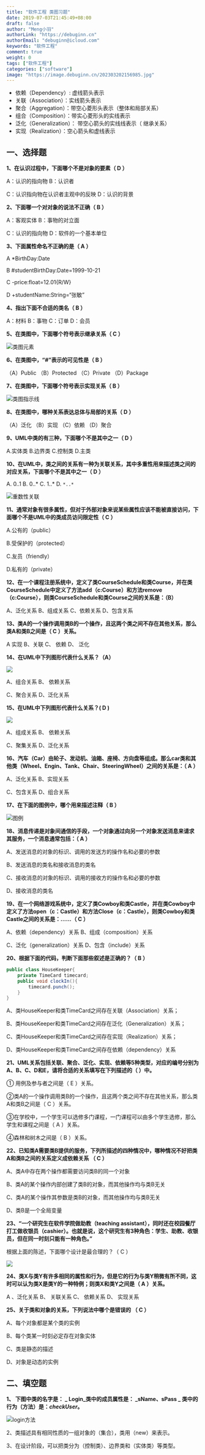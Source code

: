 ```yaml
---
title: "软件工程 类图习题"
date: 2019-07-03T21:45:49+08:00
draft: false
author: "Meng小羽"
authorLink: "https://debuginn.cn"
authorEmail: "debuginn@icloud.com"
keywords: "软件工程"
comment: true
weight: 0
tags: ["软件工程"]
categories: ["software"]
image: "https://image.debuginn.cn/202303202156985.jpg"
---
```


- 依赖（Dependency）: 虚线箭头表示 
- 关联（Association）：实线箭头表示 
- 聚合（Aggregation）：带空心菱形头表示（整体和局部关系） 
- 组合（Composition）：带实心菱形头的实线表示 
- 泛化（Generalization）： 带空心箭头的实线线表示（ 继承关系） 
- 实现（Realization）：空心箭头和虚线表示

## 一、选择题
**1、在认识过程中，下面哪个不是对象的要素（ D ）**

A：认识的指向物                    B：认识者

C：认识指向物在认识者主观中的反映  D：认识的背景

**2、下面哪一个对对象的说法不正确（ B ）**

A：客观实体            B：事物的对立面

C：认识的指向物        D：软件的一个基本单位

**3、下面属性命名不正确的是（ A ）**

A  *BirthDay:Date

B  #studentBirthDay:Date=1999-10-21

C  -price:float=12.01{R/W}

D  +studentName:String=“张敏”

**4、指出下面不合适的类名（ B ）**

A：材料        B：事物 C：订单        D：会员

**5、在类图中，下面哪个符号表示继承关系（    C   ）**

![类图元素](https://image.debuginn.cn/202303202150359.png)

**6、在类图中，“#”表示的可见性是（   B    ）**

（A）Public      （B）Protected      （C）Private    （D）Package

**7、在类图中，下面哪个符号表示实现关系（   B    ）**

![类图指示线](https://image.debuginn.cn/202303202151210.png)

**8、在类图中，哪种关系表达总体与局部的关系（  D    ）**

（A）泛化         （B）实现         （C）依赖     （D）聚合

**9、UML中类的有三种，下面哪个不是其中之一（ D   ）**

A.实体类 B.边界类 C.控制类 D.主类

**10、在UML中，类之间的关系有一种为关联关系，其中多重性用来描述类之间的对应关系，下面哪个不是其中之一（ D ）**

A. 0..1 B. 0..* C. 1..* D. `*..*`

![重数性关联](https://image.debuginn.cn/202303202151846.png)

**11、通常对象有很多属性，但对于外部对象来说某些属性应该不能被直接访问，下面哪个不是UML中的类成员访问限定性（  C ）**

A.公有的（public）

B.受保护的（protected）

C.友员（friendly）

D.私有的（private）

**12、在一个课程注册系统中，定义了类CourseSchedule和类Course，并在类CourseSchedule中定义了方法add（c:Course）和方法remove（c:Course），则类CourseSchedule和类Course之间的关系是：（B）**

A、泛化关系        B、组成关系          C、依赖关系      D、包含关系

**13、类A的一个操作调用类B的一个操作，且这两个类之间不存在其他关系，那么类A和类B之间是（ C ）关系。**

A 实现    B、关联     C、 依赖     D、 泛化

**14、在UML中下列图形代表什么关系？（A）**

![](https://image.debuginn.cn/202303202152498.png)

A、组合关系         B、 依赖关系

C、聚合关系          D、泛化关系

**15、在UML中下列图形代表什么关系？( D  )**

![](https://image.debuginn.cn/202303202153725.png)

A、组成关系         B、 依赖关系

C、聚集关系          D、泛化关系

**16、汽车（Car）由轮子、发动机、油箱、座椅、方向盘等组成。那么car类和其他类（Wheel、Engin、Tank、Chair、SteeringWheel）之间的关系是：（  A ）**

A、泛化关系              B、实现关系

C、包含关系              D、组合关系

**17、在下面的图例中，哪个用来描述注释（ B ）**

![图例](https://image.debuginn.cn/202303202153624.png)

**18、消息传递是对象间通信的手段，一个对象通过向另一个对象发送消息来请求其服务，一个消息通常包括：（ A ）**

A、发送消息的对象的标识、调用的发送方的操作名和必要的参数

B、发送消息的类名和接收消息的类名

C、接收消息的对象的标识、调用的接收方的操作名和必要的参数

D、接收消息的类名

**19、在一个网络游戏系统中，定义了类Cowboy和类Castle，并在类Cowboy中定义了方法open（c：Castle）和方法Close（c：Castle），则类Cowboy和类Castle之间的关系是：……（ C ）**

A、依赖（dependency）关系             B、组成（composition）关系

C、泛化（generalization）关系         D、包含（include）关系

**20、根据下面的代码，判断下面那些叙述是正确的？（  B   ）**

```java
public class HouseKeeper{
    private TimeCard timecard;
    public void clockIn(){
        timecard.punch();
    }
}
```

A、类HouseKeeper和类TimeCard之间存在关联（Association）关系；

B、类HouseKeeper和类TimeCard之间存在泛化（Generalization）关系；

C、类HouseKeeper和类TimeCard之间存在实现（Realization）关系；

D、类HouseKeeper和类TimeCard之间存在依赖（dependency）关系

**21、UML关系包括关联、聚合、泛化、实现、依赖等5种类型，对应的编号分别为A、B、C、D和E，请将合适的关系填写在下列描述的（  ）中。**

① 用例及参与者之间是（ E ）关系。

②类A的一个操作调用类B的一个操作，且这两个类之间不存在其他关系，那么类A和类B之间是（ C ）关系。

③在学校中，一个学生可以选修多门课程，一门课程可以由多个学生选修，那么学生和课程之间是（ A  ）关系。

④森林和树木之间是（ B  ）关系。

**22、已知类A需要类B提供的服务，下列所描述的四种情况中，哪种情况不好把类A和类B之间的关系定义成依赖关系 （  C  ）**

A、类A中存在两个操作都需要访问类B的同一个对象

B、类A的某个操作内部创建了类B的对象，而其他操作均与类B无关

C、类A的某个操作其参数是类B的对象，而其他操作均与类B无关

D、类B是一个全局变量

**23、“一个研究生在软件学院做助教（teaching assistant），同时还在校园餐厅打工做收银员（cashier）。也就是说，这个研究生有3种角色：学生、助教、收银员，但在同一时刻只能有一种角色。”**

根据上面的陈述，下面哪个设计是最合理的？（ C  ）

![](https://image.debuginn.cn/202303202155826.png)

**24、类X与类Y有许多相同的属性和行为，但是它的行为与类Y稍微有所不同，这时可以认为类X是类Y的一种特例；则类X和类Y之间是（  A   ）关系。**

A 、泛化关系      B、 关联关系      C、 依赖关系      D、 实现关系

**25、关于类和对象的关系，下列说法中哪个是错误的 （  C    ）**

A、每个对象都是某个类的实例

B、每个类某一时刻必定存在对象实体

C、类是静态的描述

D、对象是动态的实例

## 二、填空题
**1、 下图中类的名字是： _ Login_类中的成员属性是： _sName、sPass _ 类中的行为（方法）是：___checkUser___。**

![login方法](https://image.debuginn.cn/202303202156676.png)

2、类描述具有相同性质的一组对象的（集合），类用（new）来表示。

3、在设计阶段，可以把类分为（控制类）、边界类和（实体类）等类型。